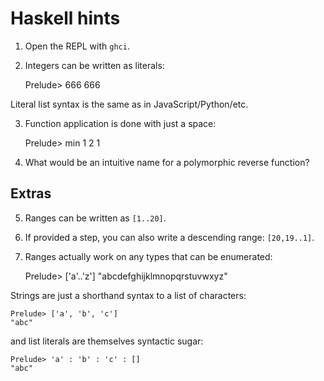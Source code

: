 # Haskell hints

1. Open the REPL with `ghci`.

2. Integers can be written as literals:

    Prelude> 666
    666

Literal list syntax is the same as in JavaScript/Python/etc.

3. Function application is done with just a space:

    Prelude> min 1 2
    1

4. What would be an intuitive name for a polymorphic reverse function?

## Extras

5. Ranges can be written as `[1..20]`.

6. If provided a step, you can also write a descending range: `[20,19..1]`.

7. Ranges actually work on any types that can be enumerated:

    Prelude> ['a'..'z']
    "abcdefghijklmnopqrstuvwxyz"

Strings are just a shorthand syntax to a list of characters:

    Prelude> ['a', 'b', 'c']
    "abc"

and list literals are themselves syntactic sugar:

    Prelude> 'a' : 'b' : 'c' : []
    "abc"
